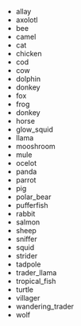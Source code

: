 - allay
- axolotl
- bee
- camel
- cat
- chicken
- cod
- cow
- dolphin
- donkey
- fox
- frog
- donkey
- horse
- glow_squid
- llama
- mooshroom
- mule
- ocelot
- panda
- parrot
- pig
- polar_bear
- pufferfish
- rabbit
- salmon
- sheep
- sniffer
- squid
- strider
- tadpole
- trader_llama
- tropical_fish
- turtle
- villager
- wandering_trader
- wolf
